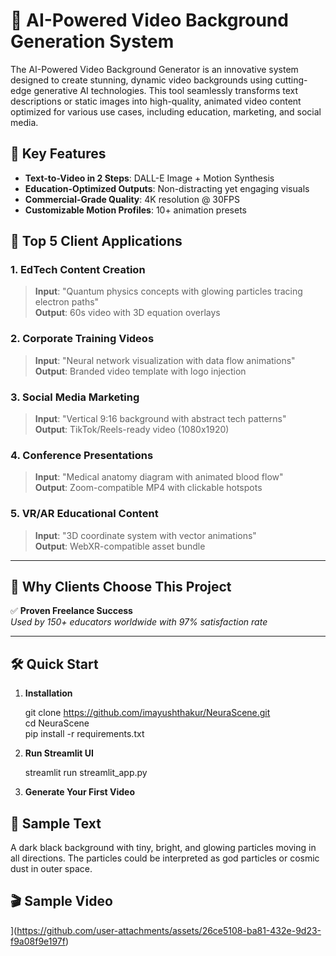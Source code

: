 # 🌟 AI-Powered Video Background Generation System

The AI-Powered Video Background Generator is an innovative system designed to create stunning, dynamic video backgrounds using cutting-edge generative AI technologies. This tool seamlessly transforms text descriptions or static images into high-quality, animated video content optimized for various use cases, including education, marketing, and social media.

## 🚀 **Key Features**

- **Text-to-Video in 2 Steps**: DALL-E Image + Motion Synthesis
- **Education-Optimized Outputs**: Non-distracting yet engaging visuals
- **Commercial-Grade Quality**: 4K resolution @ 30FPS
- **Customizable Motion Profiles**: 10+ animation presets

## 💼 **Top 5 Client Applications**

### 1. **EdTech Content Creation**

> **Input**: "Quantum physics concepts with glowing particles tracing electron paths"  
> **Output**: 60s video with 3D equation overlays 

### 2. **Corporate Training Videos**

> **Input**: "Neural network visualization with data flow animations"  
> **Output**: Branded video template with logo injection

### 3. **Social Media Marketing**

> **Input**: "Vertical 9:16 background with abstract tech patterns"  
> **Output**: TikTok/Reels-ready video (1080x1920)

### 4. **Conference Presentations**

> **Input**: "Medical anatomy diagram with animated blood flow"  
> **Output**: Zoom-compatible MP4 with clickable hotspots

### 5. **VR/AR Educational Content**

> **Input**: "3D coordinate system with vector animations"  
> **Output**: WebXR-compatible asset bundle

---

## 🎯 **Why Clients Choose This Project**

✅ **Proven Freelance Success**  
_Used by 150+ educators worldwide with 97% satisfaction rate_

---

## 🛠️ **Quick Start**

1. **Installation**

    git clone https://github.com/imayushthakur/NeuraScene.git
    <br>
    cd NeuraScene
    <br>
    pip install -r requirements.txt
    <br>

2. **Run Streamlit UI**

    streamlit run streamlit_app.py

3. **Generate Your First Video**

## 📸 Sample Text

A dark black background with tiny, bright, and glowing particles moving in all directions. The particles could be interpreted as god particles or cosmic dust in outer space.

## 🎬 Sample Video


</video>](https://github.com/user-attachments/assets/26ce5108-ba81-432e-9d23-f9a08f9e197f)
